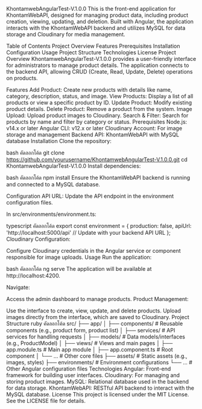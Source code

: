 KhontamwebAngularTest-V.1.0.0
This is the front-end application for KhontamWebAPI, designed for managing product data, including product creation, viewing, updating, and deletion. Built with Angular, the application interacts with the KhontamWebAPI backend and utilizes MySQL for data storage and Cloudinary for media management.

Table of Contents
Project Overview
Features
Prerequisites
Installation
Configuration
Usage
Project Structure
Technologies
License
Project Overview
KhontamwebAngularTest-V.1.0.0 provides a user-friendly interface for administrators to manage product details. The application connects to the backend API, allowing CRUD (Create, Read, Update, Delete) operations on products.

Features
Add Product: Create new products with details like name, category, description, status, and image.
View Products: Display a list of all products or view a specific product by ID.
Update Product: Modify existing product details.
Delete Product: Remove a product from the system.
Image Upload: Upload product images to Cloudinary.
Search & Filter: Search for products by name and filter by category or status.
Prerequisites
Node.js: v14.x or later
Angular CLI: v12.x or later
Cloudinary Account: For image storage and management
Backend API: KhontamWebAPI with MySQL database
Installation
Clone the repository:

bash
คัดลอกโค้ด
git clone https://github.com/yourusername/KhontamwebAngularTest-V.1.0.0.git
cd KhontamwebAngularTest-V.1.0.0
Install dependencies:

bash
คัดลอกโค้ด
npm install
Ensure the KhontamWebAPI backend is running and connected to a MySQL database.

Configuration
API URL: Update the API endpoint in the environment configuration files.

In src/environments/environment.ts:

typescript
คัดลอกโค้ด
export const environment = {
  production: false,
  apiUrl: 'http://localhost:5000/api' // Update with your backend API URL
};
Cloudinary Configuration:

Configure Cloudinary credentials in the Angular service or component responsible for image uploads.
Usage
Run the application:

bash
คัดลอกโค้ด
ng serve
The application will be available at http://localhost:4200.

Navigate:

Access the admin dashboard to manage products.
Product Management:

Use the interface to create, view, update, and delete products.
Upload images directly from the interface, which are saved to Cloudinary.
Project Structure
ruby
คัดลอกโค้ด
src/
├── app/
│   ├── components/           # Reusable components (e.g., product form, product list)
│   ├── services/             # API services for handling requests
│   ├── models/               # Data models/interfaces (e.g., ProductModel)
│   ├── views/                # Views and main pages
│   ├── app.module.ts         # Main app module
│   ├── app.component.ts      # Root component
│   └── ...                   # Other core files
├── assets/                   # Static assets (e.g., images, styles)
├── environments/             # Environment configurations
└── ...                       # Other Angular configuration files
Technologies
Angular: Front-end framework for building user interfaces.
Cloudinary: For managing and storing product images.
MySQL: Relational database used in the backend for data storage.
KhontamWebAPI: RESTful API backend to interact with the MySQL database.
License
This project is licensed under the MIT License. See the LICENSE file for details.
